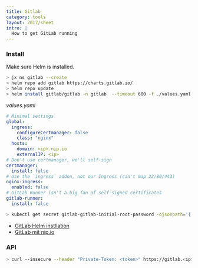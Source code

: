 ```yaml
---
title: Gitlab
category: tools
layout: 2017/sheet
intro: |
  How to get GitLab running  
---
```


### Install

Make sure Helm is installed.

```bash
> jx ns gitlab --create
> helm repo add gitlab https://charts.gitlab.io/
> helm repo update
> helm install gitlab/gitlab -n gitlab  --timeout 600 -f ./values.yaml
```

_values.yaml_
```yaml
# Minimal settings
global:
  ingress:
    configureCertmanager: false
    class: "nginx"
  hosts:
    domain: <ip>.nip.io
    externalIP: <ip>
# Don't use certmanager, we'll self-sign
certmanager:
  install: false
# Use the `ingress` addon, not our Ingress (can't map 22/80/443)
nginx-ingress:
  enabled: false
# GitLab Runner isn't a big fan of self-signed certificates
gitlab-runner:
  install: false
```

```bash
> kubectl get secret gitlab-gitlab-initial-root-password -ojsonpath='{.data.password}' | base64 --decode ; echo
```

* [GitLab Helm instllation](https://docs.gitlab.com/charts/installation/deployment.html)
* [GitLab mit nip.io](https://docs.gitlab.com/charts/development/minikube)

### API

```bash
> curl --insecure --header "Private-Token: <token>" https://gitlab.<ip>.nip.io/api/v4/groups
```


